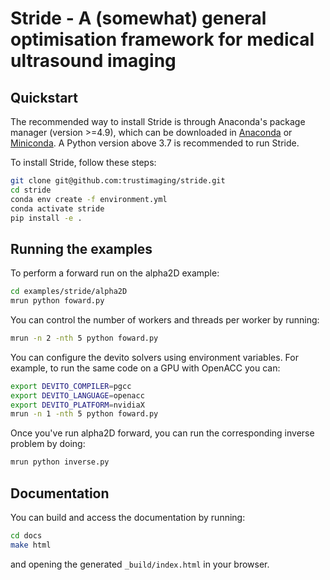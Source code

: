 

# Stride - A (somewhat) general optimisation framework for medical ultrasound imaging

## Quickstart

The recommended way to install Stride is through Anaconda's package manager (version >=4.9), which can be downloaded
in [Anaconda](https://www.continuum.io/downloads) or [Miniconda](https://conda.io/miniconda.html).
A Python version above 3.7 is recommended to run Stride.

To install Stride, follow these steps:

```sh
git clone git@github.com:trustimaging/stride.git
cd stride
conda env create -f environment.yml
conda activate stride
pip install -e .
```

## Running the examples

To perform a forward run on the alpha2D example:

```sh
cd examples/stride/alpha2D
mrun python foward.py
```

You can control the number of workers and threads per worker by running:

```sh
mrun -n 2 -nth 5 python foward.py
```

You can configure the devito solvers using environment variables. For example, to run the same code on a GPU with OpenACC you can:

```sh
export DEVITO_COMPILER=pgcc
export DEVITO_LANGUAGE=openacc
export DEVITO_PLATFORM=nvidiaX
mrun -n 1 -nth 5 python foward.py
```

Once you've run alpha2D forward, you can run the corresponding inverse problem by doing:

```sh
mrun python inverse.py
```


## Documentation

You can build and access the documentation by running:

```sh
cd docs
make html
```

and opening the generated ``_build/index.html`` in your browser.
